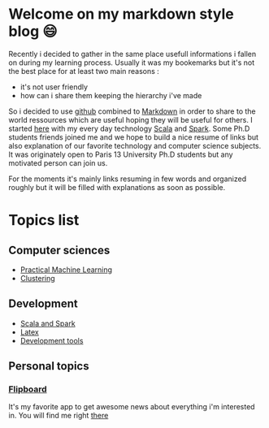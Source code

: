 # Welcome on my markdown style blog :smile:

Recently i decided to gather in the same place usefull informations i fallen on during my learning process. Usually it was my bookemarks but it's not the best place for at least two main reasons :
* it's not user friendly
* how can i share them keeping the hierarchy i've made

So i decided to use [github](https://github.com/) combined to [Markdown](https://en.wikipedia.org/wiki/Markdown) in order to share to the world ressources which are useful hoping they will be useful for others. I started [here](https://github.com/PhDStudentsP13/ScalaAndSparkUsefullLinks) with my every day technology [Scala](http://www.scala-lang.org/) and [Spark](http://spark.apache.org/). Some Ph.D students friends joined me and we hope to build a nice resume of links but also explanation of our favorite technology and computer science subjects. It was originately open to Paris 13 University Ph.D students but any motivated person can join us.

For the moments it's mainly links resuming in few words and organized roughly but it will be filled with explanations as soon as possible.

# Topics list

## Computer sciences
* [Practical Machine Learning](https://github.com/PhDStudentsP13/PracticalMachineLearning)
* [Clustering](https://github.com/PhDStudentsP13/Clustering)

## Development
* [Scala and Spark](https://github.com/PhDStudentsP13/ScalaAndSparkUsefullLinks)
* [Latex](https://github.com/PhDStudentsP13/LaTeX)
* [Development tools](https://github.com/PhDStudentsP13/DevelopmentTools)

## Personal topics

### [Flipboard](https://flipboard.com/)
It's my favorite app to get awesome news about everything i'm interested in. You will find me right [there](https://flipboard.com/@BeckGael67) 